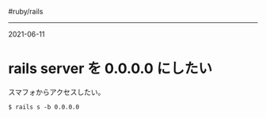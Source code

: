 #ruby/rails

---
2021-06-11

# rails server を 0.0.0.0 にしたい

スマフォからアクセスしたい。

```shell
$ rails s -b 0.0.0.0
```

